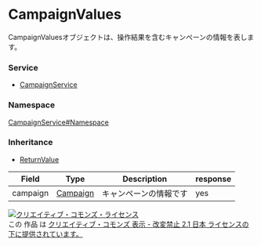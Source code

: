 

# CampaignValues

CampaignValuesオブジェクトは、操作結果を含むキャンペーンの情報を表します。

### Service

+ [CampaignService](../../services/CampaignService.md)

### Namespace

[CampaignService#Namespace](../../services/CampaignService.md#namespace)

### Inheritance

+ [ReturnValue](../Common/ReturnValue.md)

| Field | Type | Description | response |
| ----- | ---- | ----------- | -------- |
| campaign | [Campaign](./Campaign.md) | キャンペーンの情報です | yes | |

<a rel="license" href="http://creativecommons.org/licenses/by-nd/2.1/jp/"><img alt="クリエイティブ・コモンズ・ライセンス" style="border-width:0" src="https://i.creativecommons.org/l/by-nd/2.1/jp/88x31.png" /></a><br />この 作品 は <a rel="license" href="http://creativecommons.org/licenses/by-nd/2.1/jp/">クリエイティブ・コモンズ 表示 - 改変禁止 2.1 日本 ライセンスの下に提供されています。</a>
